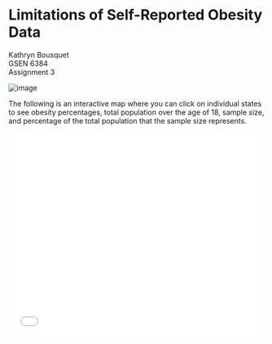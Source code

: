 # Limitations of Self-Reported Obesity Data
Kathryn Bousquet  
GSEN 6384  
Assignment 3

![image](https://user-images.githubusercontent.com/72675497/95689718-5b727000-0bd8-11eb-8f2a-aa6f8ef1076f.png)

The following is an interactive map where you can click on individual states to see obesity percentages, total population over the age of 18, sample size, and percentage of the total population that the sample size represents.

<style>.embed-container {position: relative; padding-bottom: 80%; height: 0; max-width: 100%;} .embed-container iframe, .embed-container object, .embed-container iframe{position: absolute; top: 0; left: 0; width: 100%; height: 100%;} small{position: absolute; z-index: 40; bottom: 0; margin-bottom: -15px;}</style><div class="embed-container"><iframe width="500" height="400" frameborder="0" scrolling="no" marginheight="0" marginwidth="0" title="GSEN6384 Assignment 3" src="//tamucc.maps.arcgis.com/apps/Embed/index.html?webmap=832d3a6c46d84d32a1d7d7de9d03709a&extent=-180,12.8626,-53.4394,64.7214&zoom=false&previewImage=false&scale=false&disable_scroll=false&theme=light"></iframe></div>
